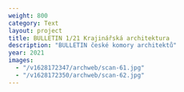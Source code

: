 ```yaml
---
weight: 800
category: Text
layout: project
title: BULLETIN 1/21 Krajinářská architektura
description: "BULLETIN české komory architektů"
year: 2021
images:
  - "/v1628172347/archweb/scan-61.jpg"
  - "/v1628172350/archweb/scan-62.jpg"
---
```

